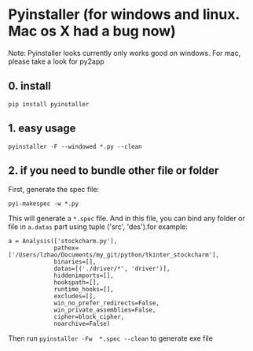 # Pyinstaller (for windows and linux. Mac os X had a bug now)

Note: Pyinstaller looks currently only works good on windows. For mac, please take a look for py2app

## 0. install

`pip install pyinstaller`

## 1. easy usage

`pyinstaller -F --windowed *.py --clean`

## 2. if you need to bundle other file or folder

First, generate the spec file:

`pyi-makespec -w *.py`

This will generate a `*.spec` file. And in this file, you can bind any folder or file in `a.datas` part using tuple ('src', 'des').for example:

```
a = Analysis(['stockcharm.py'],
             pathex=['/Users/lzhao/Documents/my_git/python/tkinter_stockcharm'],
             binaries=[],
             datas=[('./driver/*', 'driver')],
             hiddenimports=[],
             hookspath=[],
             runtime_hooks=[],
             excludes=[],
             win_no_prefer_redirects=False,
             win_private_assemblies=False,
             cipher=block_cipher,
             noarchive=False)
```

Then run `pyinstaller -Fw  *.spec --clean` to generate exe file